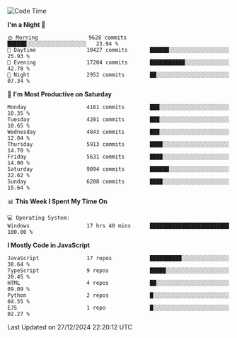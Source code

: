 <!--START_SECTION:waka-->
![Code Time](http://img.shields.io/badge/Code%20Time-3%2C451%20hrs%2048%20mins-blue)

**I'm a Night 🦉** 

```text
🌞 Morning                9628 commits        ██████░░░░░░░░░░░░░░░░░░░   23.94 % 
🌆 Daytime                10427 commits       ██████░░░░░░░░░░░░░░░░░░░   25.93 % 
🌃 Evening                17204 commits       ███████████░░░░░░░░░░░░░░   42.78 % 
🌙 Night                  2952 commits        ██░░░░░░░░░░░░░░░░░░░░░░░   07.34 % 
```
📅 **I'm Most Productive on Saturday** 

```text
Monday                   4161 commits        ███░░░░░░░░░░░░░░░░░░░░░░   10.35 % 
Tuesday                  4281 commits        ███░░░░░░░░░░░░░░░░░░░░░░   10.65 % 
Wednesday                4843 commits        ███░░░░░░░░░░░░░░░░░░░░░░   12.04 % 
Thursday                 5913 commits        ████░░░░░░░░░░░░░░░░░░░░░   14.70 % 
Friday                   5631 commits        ████░░░░░░░░░░░░░░░░░░░░░   14.00 % 
Saturday                 9094 commits        ██████░░░░░░░░░░░░░░░░░░░   22.62 % 
Sunday                   6288 commits        ████░░░░░░░░░░░░░░░░░░░░░   15.64 % 
```


📊 **This Week I Spent My Time On** 

```text
💻 Operating System: 
Windows                  17 hrs 40 mins      █████████████████████████   100.00 % 
```

**I Mostly Code in JavaScript** 

```text
JavaScript               17 repos            ██████████░░░░░░░░░░░░░░░   38.64 % 
TypeScript               9 repos             █████░░░░░░░░░░░░░░░░░░░░   20.45 % 
HTML                     4 repos             ██░░░░░░░░░░░░░░░░░░░░░░░   09.09 % 
Python                   2 repos             █░░░░░░░░░░░░░░░░░░░░░░░░   04.55 % 
EJS                      1 repo              █░░░░░░░░░░░░░░░░░░░░░░░░   02.27 % 
```




 Last Updated on 27/12/2024 22:20:12 UTC
<!--END_SECTION:waka-->

<!--
**likaiqiang/likaiqiang** is a ✨ _special_ ✨ repository because its `README.md` (this file) appears on your GitHub profile.

Here are some ideas to get you started:

- 🔭 I’m currently working on ...
- 🌱 I’m currently learning ...
- 👯 I’m looking to collaborate on ...
- 🤔 I’m looking for help with ...
- 💬 Ask me about ...
- 📫 How to reach me: ...
- 😄 Pronouns: ...
- ⚡ Fun fact: ...
-->
